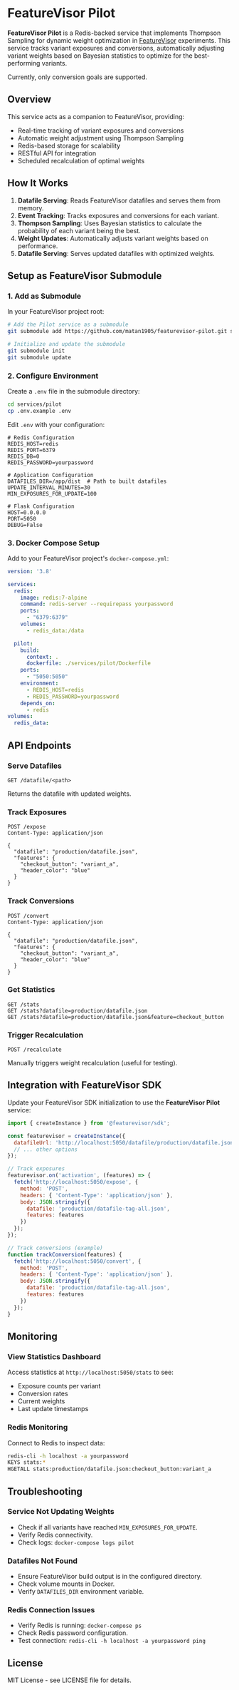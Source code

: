 # FeatureVisor Pilot

**FeatureVisor Pilot** is a Redis-backed service that implements Thompson Sampling for dynamic weight optimization in [FeatureVisor](https://github.com/featurevisor/featurevisor) experiments. This service tracks variant exposures and conversions, automatically adjusting variant weights based on Bayesian statistics to optimize for the best-performing variants.

Currently, only conversion goals are supported.

## Overview

This service acts as a companion to FeatureVisor, providing:

-   Real-time tracking of variant exposures and conversions
-   Automatic weight adjustment using Thompson Sampling
-   Redis-based storage for scalability
-   RESTful API for integration
-   Scheduled recalculation of optimal weights

## How It Works

1.  **Datafile Serving**: Reads FeatureVisor datafiles and serves them from memory.
2.  **Event Tracking**: Tracks exposures and conversions for each variant.
3.  **Thompson Sampling**: Uses Bayesian statistics to calculate the probability of each variant being the best.
4.  **Weight Updates**: Automatically adjusts variant weights based on performance.
5.  **Datafile Serving**: Serves updated datafiles with optimized weights.

## Setup as FeatureVisor Submodule

### 1. Add as Submodule

In your FeatureVisor project root:
 
```bash
# Add the Pilot service as a submodule
git submodule add https://github.com/matan1905/featurevisor-pilot.git services/pilot

# Initialize and update the submodule
git submodule init
git submodule update
```

### 2. Configure Environment

Create a `.env` file in the submodule directory:

```bash
cd services/pilot
cp .env.example .env
```

Edit `.env` with your configuration:

```env
# Redis Configuration
REDIS_HOST=redis
REDIS_PORT=6379
REDIS_DB=0
REDIS_PASSWORD=yourpassword

# Application Configuration
DATAFILES_DIR=/app/dist  # Path to built datafiles
UPDATE_INTERVAL_MINUTES=30
MIN_EXPOSURES_FOR_UPDATE=100

# Flask Configuration
HOST=0.0.0.0
PORT=5050
DEBUG=False
```

### 3. Docker Compose Setup

Add to your FeatureVisor project's `docker-compose.yml`:

```yaml
version: '3.8'

services:
  redis:
    image: redis:7-alpine
    command: redis-server --requirepass yourpassword
    ports:
      - "6379:6379"
    volumes:
      - redis_data:/data

  pilot:
    build:
      context: .
      dockerfile: ./services/pilot/Dockerfile
    ports:
      - "5050:5050"
    environment:
      - REDIS_HOST=redis
      - REDIS_PASSWORD=yourpassword
    depends_on:
      - redis
volumes:
  redis_data:
```

## API Endpoints

### Serve Datafiles

```http
GET /datafile/<path>
```

Returns the datafile with updated weights.

### Track Exposures

```http
POST /expose
Content-Type: application/json

{
  "datafile": "production/datafile.json",
  "features": {
    "checkout_button": "variant_a",
    "header_color": "blue"
  }
}
```

### Track Conversions

```http
POST /convert
Content-Type: application/json

{
  "datafile": "production/datafile.json",
  "features": {
    "checkout_button": "variant_a",
    "header_color": "blue"
  }
}
```

### Get Statistics

```http
GET /stats
GET /stats?datafile=production/datafile.json
GET /stats?datafile=production/datafile.json&feature=checkout_button
```

### Trigger Recalculation

```http
POST /recalculate
```

Manually triggers weight recalculation (useful for testing).

## Integration with FeatureVisor SDK

Update your FeatureVisor SDK initialization to use the **FeatureVisor Pilot** service:

```javascript
import { createInstance } from '@featurevisor/sdk';

const featurevisor = createInstance({
  datafileUrl: 'http://localhost:5050/datafile/production/datafile.json',
  // ... other options
});

// Track exposures
featurevisor.on('activation', (features) => {
  fetch('http://localhost:5050/expose', {
    method: 'POST',
    headers: { 'Content-Type': 'application/json' },
    body: JSON.stringify({
      datafile: 'production/datafile-tag-all.json',
      features: features
    })
  });
});

// Track conversions (example)
function trackConversion(features) {
  fetch('http://localhost:5050/convert', {
    method: 'POST',
    headers: { 'Content-Type': 'application/json' },
    body: JSON.stringify({
      datafile: 'production/datafile-tag-all.json',
      features: features
    })
  });
}
```


## Monitoring

### View Statistics Dashboard

Access statistics at `http://localhost:5050/stats` to see:

-   Exposure counts per variant
-   Conversion rates
-   Current weights
-   Last update timestamps

### Redis Monitoring

Connect to Redis to inspect data:

```bash
redis-cli -h localhost -a yourpassword
KEYS stats:*
HGETALL stats:production/datafile.json:checkout_button:variant_a
```


## Troubleshooting

### Service Not Updating Weights

-   Check if all variants have reached `MIN_EXPOSURES_FOR_UPDATE`.
-   Verify Redis connectivity.
-   Check logs: `docker-compose logs pilot`

### Datafiles Not Found

-   Ensure FeatureVisor build output is in the configured directory.
-   Check volume mounts in Docker.
-   Verify `DATAFILES_DIR` environment variable.

### Redis Connection Issues

-   Verify Redis is running: `docker-compose ps`
-   Check Redis password configuration.
-   Test connection: `redis-cli -h localhost -a yourpassword ping`

## License

MIT License - see LICENSE file for details.